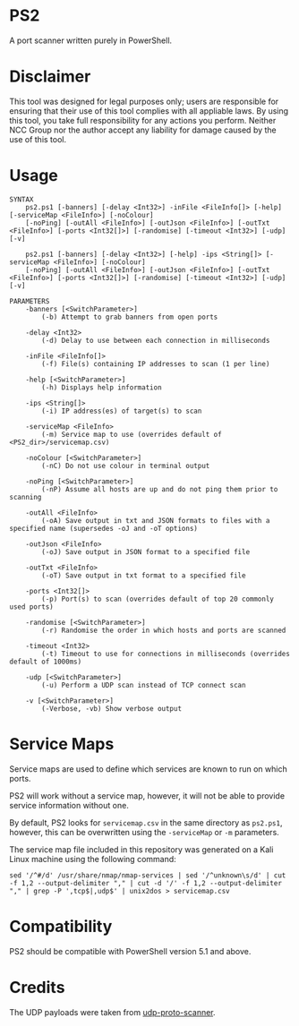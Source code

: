 # PS2
A port scanner written purely in PowerShell.

# Disclaimer
This tool was designed for legal purposes only; users are responsible for ensuring that their use of this tool complies with all appliable laws. By using this tool, you take full responsibility for any actions you perform. Neither NCC Group nor the author accept any liability for damage caused by the use of this tool.

# Usage
```
SYNTAX
    ps2.ps1 [-banners] [-delay <Int32>] -inFile <FileInfo[]> [-help] [-serviceMap <FileInfo>] [-noColour]      
    [-noPing] [-outAll <FileInfo>] [-outJson <FileInfo>] [-outTxt <FileInfo>] [-ports <Int32[]>] [-randomise] [-timeout <Int32>] [-udp] [-v]

    ps2.ps1 [-banners] [-delay <Int32>] [-help] -ips <String[]> [-serviceMap <FileInfo>] [-noColour]
    [-noPing] [-outAll <FileInfo>] [-outJson <FileInfo>] [-outTxt <FileInfo>] [-ports <Int32[]>] [-randomise] [-timeout <Int32>] [-udp] [-v]

PARAMETERS
    -banners [<SwitchParameter>]
        (-b) Attempt to grab banners from open ports

    -delay <Int32>
        (-d) Delay to use between each connection in milliseconds

    -inFile <FileInfo[]>
        (-f) File(s) containing IP addresses to scan (1 per line)

    -help [<SwitchParameter>]
        (-h) Displays help information

    -ips <String[]>
        (-i) IP address(es) of target(s) to scan

    -serviceMap <FileInfo>
        (-m) Service map to use (overrides default of <PS2_dir>/servicemap.csv)

    -noColour [<SwitchParameter>]
        (-nC) Do not use colour in terminal output

    -noPing [<SwitchParameter>]
        (-nP) Assume all hosts are up and do not ping them prior to scanning

    -outAll <FileInfo>
        (-oA) Save output in txt and JSON formats to files with a specified name (supersedes -oJ and -oT options)

    -outJson <FileInfo>
        (-oJ) Save output in JSON format to a specified file

    -outTxt <FileInfo>
        (-oT) Save output in txt format to a specified file

    -ports <Int32[]>
        (-p) Port(s) to scan (overrides default of top 20 commonly used ports)

    -randomise [<SwitchParameter>]
        (-r) Randomise the order in which hosts and ports are scanned

    -timeout <Int32>
        (-t) Timeout to use for connections in milliseconds (overrides default of 1000ms)

    -udp [<SwitchParameter>]
        (-u) Perform a UDP scan instead of TCP connect scan

    -v [<SwitchParameter>]
        (-Verbose, -vb) Show verbose output
```
# Service Maps
Service maps are used to define which services are known to run on which ports.

PS2 will work without a service map, however, it will not be able to provide service information without one.

By default, PS2 looks for  `servicemap.csv` in the same directory as `ps2.ps1`, however, this can be overwritten using the `-serviceMap` or `-m` parameters.

The service map file included in this repository was generated on a Kali Linux machine using the following command:

```
sed '/^#/d' /usr/share/nmap/nmap-services | sed '/^unknown\s/d' | cut -f 1,2 --output-delimiter "," | cut -d '/' -f 1,2 --output-delimiter "," | grep -P ',tcp$|,udp$' | unix2dos > servicemap.csv
```

# Compatibility
PS2 should be compatible with PowerShell version 5.1 and above.

# Credits
The UDP payloads were taken from [udp-proto-scanner](https://github.com/CiscoCXSecurity/udp-proto-scanner).
